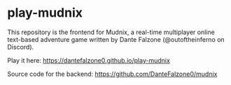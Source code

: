 # play-mudnix

This repository is the frontend for Mudnix, a real-time multiplayer online text-based
adventure game written by Dante Falzone (@outoftheinferno on Discord).

Play it here: https://dantefalzone0.github.io/play-mudnix

Source code for the backend: https://github.com/DanteFalzone0/mudnix

